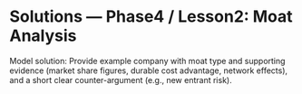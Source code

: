 # Solutions — Phase4 / Lesson2: Moat Analysis

Model solution: Provide example company with moat type and supporting evidence (market share figures, durable cost advantage, network effects), and a short clear counter-argument (e.g., new entrant risk).
